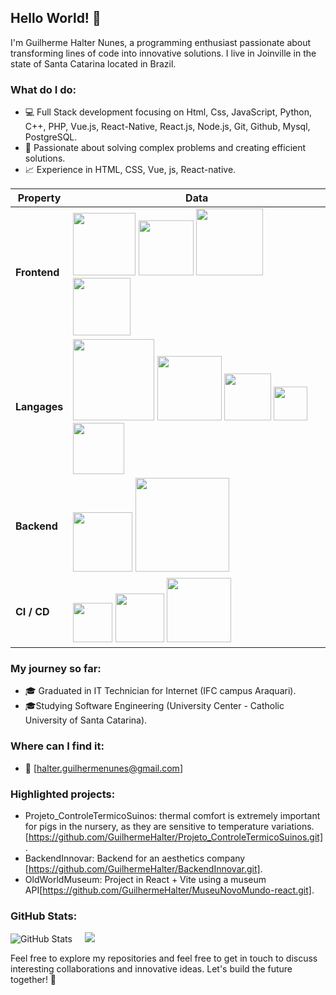 ## Hello World! 👋

I'm Guilherme Halter Nunes, a programming enthusiast passionate about transforming lines of code into innovative solutions. I live in Joinville in the state of Santa Catarina located in Brazil.

### What do I do:
- 💻 Full Stack development focusing on Html, Css, JavaScript, Python, C++, PHP, Vue.js, React-Native, React.js, Node.js, Git, Github, Mysql, PostgreSQL.
- 🚀 Passionate about solving complex problems and creating efficient solutions.
- 📈 Experience in HTML, CSS, Vue, js, React-native.

<p align="left">
<div align="center">


 **Property**  | **Data**
---------------|-------------------------------------------------------------------
**Frontend**  |<img src="https://img.shields.io/badge/-HTML5-1C1C1C?style=plastic&logo=html5&logoColor=E34F26" width="100px"> <img src="https://img.shields.io/badge/-CSS3-1C1C1C?style=plastic&logo=css3&logoColor=1572B6" width="88px"> <img src="https://img.shields.io/badge/-ReactJs-1C1C1C?logo=react&logoColor=61DAFB&style=plastic" width="107px"> <img src="https://img.shields.io/badge/-VueJs-1C1C1C?logo=vue.js&logoColor=48E691&style=plastic" width="92px">
 **Langages**  |<img src="https://img.shields.io/badge/-JavaScript-1C1C1C?style=plastic&logo=javascript&logoColor=eed718" width="130px"> <img src="https://img.shields.io/badge/-Python-1C1C1C?style=plastic&logo=python&logoColor=3776AB" width="103px"> <img src="https://img.shields.io/badge/-PHP-1C1C1C?style=plastic&logo=php&logoColor=9249FA" width="75px"> <img src="https://img.shields.io/badge/-C-1C1C1C?style=plastic&logo=C&logoColor=A19F9F" width="54px"> <img src="https://img.shields.io/badge/-C++-1C1C1C?style=plastic&logo=Cplusplus&logoColor=F967CC" width="82px">    
 **Backend**   |<img src="https://img.shields.io/badge/-MySQL-1C1C1C?style=plastic&logo=mysql&logoColor=4479A1" width="95px"> <img src="https://img.shields.io/badge/-ProstgresSQL-1C1C1C?style=plastic&logo=postgresql&logoColor=4479A1" width="150px"> 
 **CI / CD**  |<img src="https://img.shields.io/badge/-git-1C1C1C?logo=git&logoColor=F05032&style=plastic" width="63px"> <img src="https://img.shields.io/badge/-NPM-1C1C1C?logo=npm&logoColor=CB3837&style=plastic" width="78px">  <img src="https://img.shields.io/badge/-Node.js-1C1C1C?style=plastic&logo=Node.js&logoColor=3C873A" width="103px"> 

</div>
</p>

### My journey so far:
- 🎓 Graduated in IT Technician for Internet (IFC campus Araquari).
- 🎓Studying Software Engineering (University Center - Catholic University of Santa Catarina).

### Where can I find it:
- 📧 [halter.guilhermenunes@gmail.com]

### Highlighted projects:
- Projeto_ControleTermicoSuinos: thermal comfort is extremely important for pigs in the nursery, as they are sensitive to temperature variations. [https://github.com/GuilhermeHalter/Projeto_ControleTermicoSuinos.git].
- BackendInnovar: Backend for an aesthetics company [https://github.com/GuilhermeHalter/BackendInnovar.git].
- OldWorldMuseum: Project in React + Vite using a museum API[https://github.com/GuilhermeHalter/MuseuNovoMundo-react.git].

### GitHub Stats:
![GitHub Stats](http://github-profile-summary-cards.vercel.app/api/cards/stats?username=GuilhermeHalter&theme=tokyonight)   &nbsp;&nbsp;&nbsp;  ![](http://github-profile-summary-cards.vercel.app/api/cards/repos-per-language?username=GuilhermeHalter&theme=tokyonight&exclude=html,vue)


Feel free to explore my repositories and feel free to get in touch to discuss interesting collaborations and innovative ideas. Let's build the future together! 🚀
